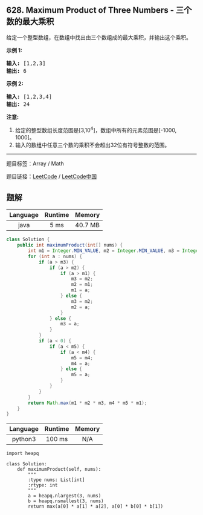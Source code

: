 ## 628. Maximum Product of Three Numbers - 三个数的最大乘积

<!--If you want to use the English description, use `question.content` instead-->

<p>给定一个整型数组，在数组中找出由三个数组成的最大乘积，并输出这个乘积。</p>

<p><strong>示例 1:</strong></p>

<pre>
<strong>输入:</strong> [1,2,3]
<strong>输出:</strong> 6
</pre>

<p><strong>示例 2:</strong></p>

<pre>
<strong>输入:</strong> [1,2,3,4]
<strong>输出:</strong> 24
</pre>

<p><strong>注意:</strong></p>

<ol>
	<li>给定的整型数组长度范围是[3,10<sup>4</sup>]，数组中所有的元素范围是[-1000, 1000]。</li>
	<li>输入的数组中任意三个数的乘积不会超出32位有符号整数的范围。</li>
</ol>



-----

题目标签：Array / Math

题目链接：[LeetCode](https://leetcode.com/problems/maximum-product-of-three-numbers/description/)  /  [LeetCode中国](https://leetcode-cn.com/problems/maximum-product-of-three-numbers/description/)

## 题解



| Language | Runtime | Memory |
|:---:|:---:|:---:|
| java  | 5  ms | 40.7 MB |

```java
class Solution {
    public int maximumProduct(int[] nums) {
        int m1 = Integer.MIN_VALUE, m2 = Integer.MIN_VALUE, m3 = Integer.MIN_VALUE, m4 = 0, m5 = 0;
        for (int a : nums) {
            if (a > m3) {
                if (a > m2) {
                    if (a > m1) {
                        m3 = m2;
                        m2 = m1;
                        m1 = a;
                    } else {
                        m3 = m2;
                        m2 = a;
                    }
                } else {
                    m3 = a;
                }
            }
            if (a < 0) {
                if (a < m5) {
                    if (a < m4) {
                        m5 = m4;
                        m4 = a;
                    } else {
                        m5 = a;
                    }
                }
            }
        }
        return Math.max(m1 * m2 * m3, m4 * m5 * m1);
    }
}
```


| Language | Runtime | Memory |
|:---:|:---:|:---:|
| python3  | 100  ms | N/A |

```python3
import heapq

class Solution:
    def maximumProduct(self, nums):
        """
        :type nums: List[int]
        :rtype: int
        """
        a = heapq.nlargest(3, nums)
        b = heapq.nsmallest(3, nums)
        return max(a[0] * a[1] * a[2], a[0] * b[0] * b[1])
```
